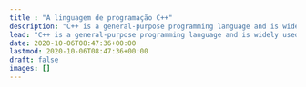 ```yaml
---
title : "A linguagem de programação C++"
description: "C++ is a general-purpose programming language and is widely used nowadays for competitive programming. It has imperative, object-oriented and generic programming features. C++ runs on lots of platforms like Windows, Linux, Unix, Mac etc."
lead: "C++ is a general-purpose programming language and is widely used nowadays for competitive programming. It has imperative, object-oriented and generic programming features. C++ runs on lots of platforms like Windows, Linux, Unix, Mac etc."
date: 2020-10-06T08:47:36+00:00
lastmod: 2020-10-06T08:47:36+00:00
draft: false
images: []
---
```

